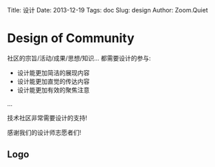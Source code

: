 Title: 设计
Date: 2013-12-19
Tags: doc
Slug: design
Author: Zoom.Quiet

# Design of Community

社区的宗旨/活动/成果/思想/知识... 都需要设计的参与:

+ 设计能更加简洁的展现内容
+ 设计能更加直觉的传达内容
+ 设计能更加有效的聚焦注意

...

技术社区非常需要设计的支持!

感谢我们的设计师志愿者们!
    

## Logo



